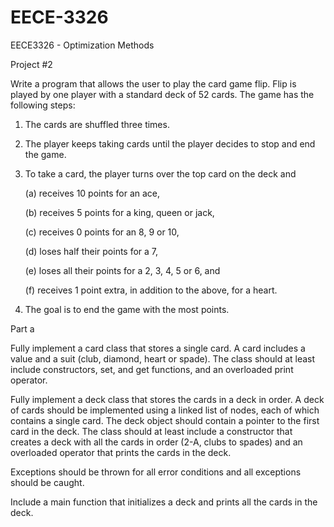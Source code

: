EECE-3326
=========

EECE3326 - Optimization Methods

Project #2

Write a program that allows the user to play the card game flip. Flip is played by one player with
a standard deck of 52 cards. The game has the following steps:

  1. The cards are shuffled three times.

  2. The player keeps taking cards until the player decides to stop and end the game.

  3. To take a card, the player turns over the top card on the deck and

      (a) receives 10 points for an ace,

      (b) receives 5 points for a king, queen or jack,

      (c) receives 0 points for an 8, 9 or 10,

      (d) loses half their points for a 7,

      (e) loses all their points for a 2, 3, 4, 5 or 6, and

      (f) receives 1 point extra, in addition to the above, for a heart.

  4. The goal is to end the game with the most points.

Part a

Fully implement a card class that stores a single card. A card includes a value and a suit (club,
diamond, heart or spade). The class should at least include constructors, set, and get functions,
and an overloaded print operator.

Fully implement a deck class that stores the cards in a deck in order. A deck of cards should be
implemented using a linked list of nodes, each of which contains a single card. The deck object
should contain a pointer to the first card in the deck. The class should at least include a constructor
that creates a deck with all the cards in order (2-A, clubs to spades) and an overloaded operator
that prints the cards in the deck.

Exceptions should be thrown for all error conditions and all exceptions should be caught.

Include a main function that initializes a deck and prints all the cards in the deck.